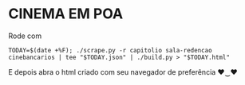 # CINEMA EM POA

Rode com

    TODAY=$(date +%F); ./scrape.py -r capitolio sala-redencao cinebancarios | tee "$TODAY.json" | ./build.py > "$TODAY.html"

E depois abra o html criado com seu navegador de preferência ♥‿♥
